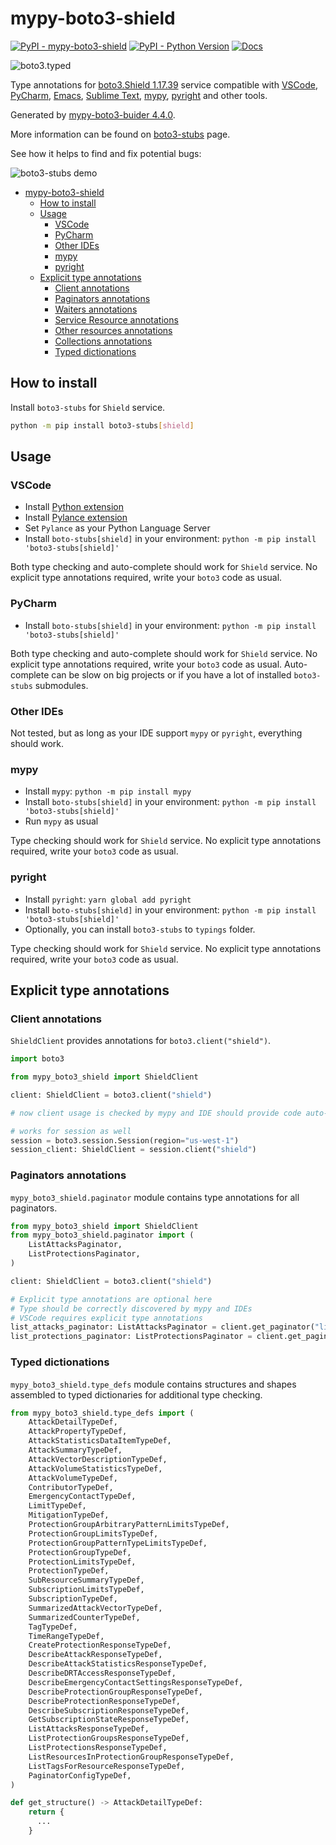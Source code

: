 # mypy-boto3-shield

[![PyPI - mypy-boto3-shield](https://img.shields.io/pypi/v/mypy-boto3-shield.svg?color=blue)](https://pypi.org/project/mypy-boto3-shield)
[![PyPI - Python Version](https://img.shields.io/pypi/pyversions/mypy-boto3-shield.svg?color=blue)](https://pypi.org/project/mypy-boto3-shield)
[![Docs](https://img.shields.io/readthedocs/mypy-boto3-builder.svg?color=blue)](https://mypy-boto3-builder.readthedocs.io/)

![boto3.typed](https://github.com/vemel/mypy_boto3_builder/raw/master/logo.png)

Type annotations for
[boto3.Shield 1.17.39](https://boto3.amazonaws.com/v1/documentation/api/1.17.39/reference/services/shield.html#Shield) service
compatible with
[VSCode](https://code.visualstudio.com/),
[PyCharm](https://www.jetbrains.com/pycharm/),
[Emacs](https://www.gnu.org/software/emacs/),
[Sublime Text](https://www.sublimetext.com/),
[mypy](https://github.com/python/mypy),
[pyright](https://github.com/microsoft/pyright)
and other tools.

Generated by [mypy-boto3-buider 4.4.0](https://github.com/vemel/mypy_boto3_builder).

More information can be found on [boto3-stubs](https://pypi.org/project/boto3-stubs/) page.

See how it helps to find and fix potential bugs:

![boto3-stubs demo](https://github.com/vemel/mypy_boto3_builder/raw/master/demo.gif)

- [mypy-boto3-shield](#mypy-boto3-shield)
  - [How to install](#how-to-install)
  - [Usage](#usage)
    - [VSCode](#vscode)
    - [PyCharm](#pycharm)
    - [Other IDEs](#other-ides)
    - [mypy](#mypy)
    - [pyright](#pyright)
  - [Explicit type annotations](#explicit-type-annotations)
    - [Client annotations](#client-annotations)
    - [Paginators annotations](#paginators-annotations)
    - [Waiters annotations](#waiters-annotations)
    - [Service Resource annotations](#service-resource-annotations)
    - [Other resources annotations](#other-resources-annotations)
    - [Collections annotations](#collections-annotations)
    - [Typed dictionations](#typed-dictionations)

## How to install

Install `boto3-stubs` for `Shield` service.

```bash
python -m pip install boto3-stubs[shield]
```

## Usage

### VSCode

- Install [Python extension](https://marketplace.visualstudio.com/items?itemName=ms-python.python)
- Install [Pylance extension](https://marketplace.visualstudio.com/items?itemName=ms-python.vscode-pylance)
- Set `Pylance` as your Python Language Server
- Install `boto-stubs[shield]` in your environment: `python -m pip install 'boto3-stubs[shield]'`

Both type checking and auto-complete should work for `Shield` service.
No explicit type annotations required, write your `boto3` code as usual.

### PyCharm

- Install `boto-stubs[shield]` in your environment: `python -m pip install 'boto3-stubs[shield]'`

Both type checking and auto-complete should work for `Shield` service.
No explicit type annotations required, write your `boto3` code as usual.
Auto-complete can be slow on big projects or if you have a lot of installed `boto3-stubs` submodules.

### Other IDEs

Not tested, but as long as your IDE support `mypy` or `pyright`, everything should work.

### mypy

- Install `mypy`: `python -m pip install mypy`
- Install `boto-stubs[shield]` in your environment: `python -m pip install 'boto3-stubs[shield]'`
- Run `mypy` as usual

Type checking should work for `Shield` service.
No explicit type annotations required, write your `boto3` code as usual.

### pyright

- Install `pyright`: `yarn global add pyright`
- Install `boto-stubs[shield]` in your environment: `python -m pip install 'boto3-stubs[shield]'`
- Optionally, you can install `boto3-stubs` to `typings` folder.

Type checking should work for `Shield` service.
No explicit type annotations required, write your `boto3` code as usual.

## Explicit type annotations

### Client annotations

`ShieldClient` provides annotations for `boto3.client("shield")`.

```python
import boto3

from mypy_boto3_shield import ShieldClient

client: ShieldClient = boto3.client("shield")

# now client usage is checked by mypy and IDE should provide code auto-complete

# works for session as well
session = boto3.session.Session(region="us-west-1")
session_client: ShieldClient = session.client("shield")
```

### Paginators annotations

`mypy_boto3_shield.paginator` module contains type annotations for all paginators.

```python
from mypy_boto3_shield import ShieldClient
from mypy_boto3_shield.paginator import (
    ListAttacksPaginator,
    ListProtectionsPaginator,
)

client: ShieldClient = boto3.client("shield")

# Explicit type annotations are optional here
# Type should be correctly discovered by mypy and IDEs
# VSCode requires explicit type annotations
list_attacks_paginator: ListAttacksPaginator = client.get_paginator("list_attacks")
list_protections_paginator: ListProtectionsPaginator = client.get_paginator("list_protections")
```







### Typed dictionations

`mypy_boto3_shield.type_defs` module contains structures and shapes assembled
to typed dictionaries for additional type checking.

```python
from mypy_boto3_shield.type_defs import (
    AttackDetailTypeDef,
    AttackPropertyTypeDef,
    AttackStatisticsDataItemTypeDef,
    AttackSummaryTypeDef,
    AttackVectorDescriptionTypeDef,
    AttackVolumeStatisticsTypeDef,
    AttackVolumeTypeDef,
    ContributorTypeDef,
    EmergencyContactTypeDef,
    LimitTypeDef,
    MitigationTypeDef,
    ProtectionGroupArbitraryPatternLimitsTypeDef,
    ProtectionGroupLimitsTypeDef,
    ProtectionGroupPatternTypeLimitsTypeDef,
    ProtectionGroupTypeDef,
    ProtectionLimitsTypeDef,
    ProtectionTypeDef,
    SubResourceSummaryTypeDef,
    SubscriptionLimitsTypeDef,
    SubscriptionTypeDef,
    SummarizedAttackVectorTypeDef,
    SummarizedCounterTypeDef,
    TagTypeDef,
    TimeRangeTypeDef,
    CreateProtectionResponseTypeDef,
    DescribeAttackResponseTypeDef,
    DescribeAttackStatisticsResponseTypeDef,
    DescribeDRTAccessResponseTypeDef,
    DescribeEmergencyContactSettingsResponseTypeDef,
    DescribeProtectionGroupResponseTypeDef,
    DescribeProtectionResponseTypeDef,
    DescribeSubscriptionResponseTypeDef,
    GetSubscriptionStateResponseTypeDef,
    ListAttacksResponseTypeDef,
    ListProtectionGroupsResponseTypeDef,
    ListProtectionsResponseTypeDef,
    ListResourcesInProtectionGroupResponseTypeDef,
    ListTagsForResourceResponseTypeDef,
    PaginatorConfigTypeDef,
)

def get_structure() -> AttackDetailTypeDef:
    return {
      ...
    }
```
